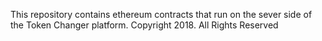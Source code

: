 This repository contains ethereum contracts that run on the sever side of the Token Changer platform.
Copyright 2018. All Rights Reserved
